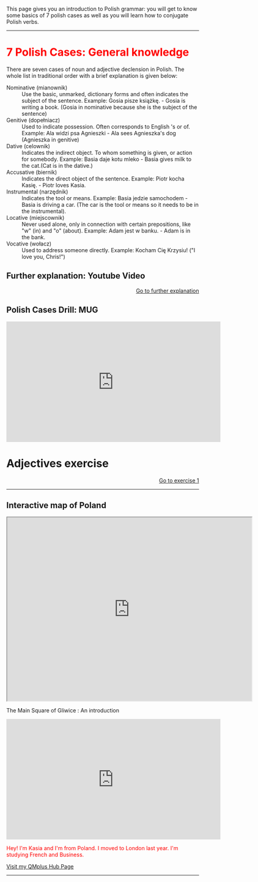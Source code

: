 <style>
  .red {
    color: red
    font-weight: bold
  }
</style>

<p>This page gives you an introduction to Polish grammar: you will get to know some basics of 7 polish cases as well as you will learn how to conjugate Polish verbs. </p>
<hr>

<h1 style="color:red;">7 Polish Cases: General knowledge</h1>
<p> There are seven cases of noun and adjective declension in Polish. The whole list in traditional order with a brief explanation is given below:
  <dl>
  <dt>Nominative (mianownik)</dt>
  <dd>Use the basic, unmarked, dictionary forms and often indicates the subject of the sentence. Example: Gosia pisze książk<span style="red">ę</span>. - Gosia is writing a book. (Gosia in nominative because she is the subject of the sentence)</dd>
  <dt>Genitive (dopełniacz)</dt>
  <dd>Used to indicate possession. Often corresponds to English 's or of.
 Example: Ala widzi psa Agnieszki - Ala sees Agnieszka's dog (Agnieszka in genitive)</dd>
  <dt>Dative (celownik)</dt>
  <dd>Indicates the indirect object. To whom something is given, or action for somebody. Example: Basia daje kotu mleko - Basia gives milk to the cat.(Cat is in the dative.)</dd>
    <dt> Accusative (biernik)</dt>
    <dd>Indicates the direct object of the sentence. Example: Piotr kocha Kasię. - Piotr loves Kasia.</dd>
    <dt>Instrumental (narzędnik)</dt>
    <dd>Indicates the tool or means. Example: Basia jedzie samochodem - Basia is driving a car. (The car is the tool or means so it needs to be in the instrumental).</dd>
    <dt>Locative (miejscownik)</dt>
    <dd>Never used alone, only in connection with certain prepositions, like "w" (in) and "o" (about). Example: Adam jest w banku. - Adam is in the bank.</dd>
    <dt>Vocative (wołacz)</dt>
    <dd>Used to address someone directly. Example: Kocham Cię Krzysiu! ("I love you, Chris!")</dd>
  </dl> 

<h2>Further explanation: Youtube Video</h2>
<p>
  <a style="float:right;" href="practice.html" class="btn2">Go to further explanation</a>
  </p>
  <div style="clear:both;"> </div>
  
  <h2> Polish Cases Drill: MUG </h2>
  <iframe width="560" height="315" src="https://www.youtube.com/embed/1DMaMeql6W8" frameborder="0" allow="accelerometer; autoplay; encrypted-media; gyroscope; picture-in-picture" allowfullscreen></iframe>
  
    




















<h1>Adjectives exercise</h1>

<p>
  <a style="float:right;" href="practice.html" class="btn2">Go to exercise 1</a>
  </p>
  <div style="clear:both;"> </div>

<hr>
 
 
 
 
<h2> Interactive map of Poland </h2>
<iframe src="https://www.google.com/maps/d/embed?mid=1QqM4vRSfXLjLlPI-n32GZjGqzgyhiWu7" width="640" height="480"></iframe>
<p> The Main Square of Gliwice : An introduction </p>
<iframe width="560" height="315" src="https://www.youtube.com/embed/g1ko5TuN_ks" frameborder="0" allow="accelerometer; autoplay; encrypted-media; gyroscope; picture-in-picture" allowfullscreen></iframe>


<p style="color:red;">Hey! I'm Kasia and I'm from Poland. I moved to London last year. I'm studying French and Business.</p>
<a href="https://hub.qmplus.qmul.ac.uk/view/view.php?profile=katarzyna-agnieszka-lakomska&page=sml209-computers-and-languages-2018-katarzyna"> Visit my QMplus Hub Page</a>
<hr>

